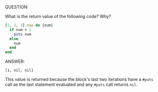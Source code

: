 QUESTION:

What is the return value of the following code? Why?
```ruby
[1, 2, 3].map do |num|
  if num > 1
    puts num
  else
    num
  end
end
```

ANSWER:

```[1, nil, nil]```

This value is returned because the block's last two iterations
have a `#puts` call as the last statement evaluated and any
`#puts` call returns `nil`.

